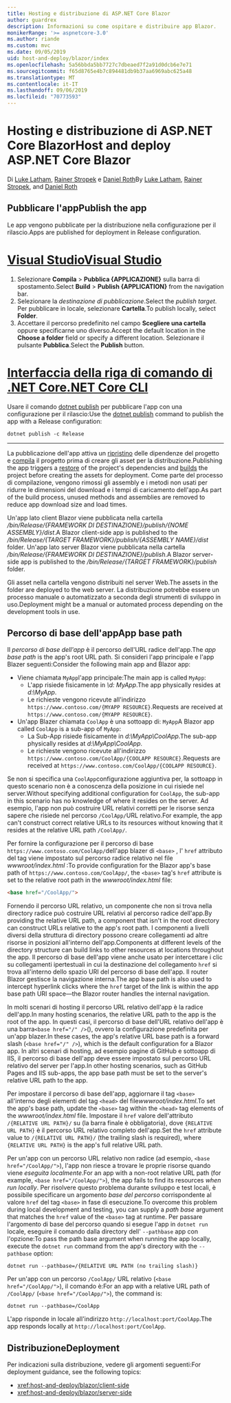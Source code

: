 ```yaml
---
title: Hosting e distribuzione di ASP.NET Core Blazor
author: guardrex
description: Informazioni su come ospitare e distribuire app Blazor.
monikerRange: '>= aspnetcore-3.0'
ms.author: riande
ms.custom: mvc
ms.date: 09/05/2019
uid: host-and-deploy/blazor/index
ms.openlocfilehash: 5a56bbda5bb7727c7dbeaed7f2a91d0dcb6e7e71
ms.sourcegitcommit: f65d8765e4b7c894481db9b37aa6969abc625a48
ms.translationtype: MT
ms.contentlocale: it-IT
ms.lasthandoff: 09/06/2019
ms.locfileid: "70773593"
---
```

# <a name="host-and-deploy-aspnet-core-blazor"></a><span data-ttu-id="2d024-103">Hosting e distribuzione di ASP.NET Core Blazor</span><span class="sxs-lookup"><span data-stu-id="2d024-103">Host and deploy ASP.NET Core Blazor</span></span>

<span data-ttu-id="2d024-104">Di [Luke Latham](https://github.com/guardrex), [Rainer Stropek](https://www.timecockpit.com) e [Daniel Roth](https://github.com/danroth27)</span><span class="sxs-lookup"><span data-stu-id="2d024-104">By [Luke Latham](https://github.com/guardrex), [Rainer Stropek](https://www.timecockpit.com), and [Daniel Roth](https://github.com/danroth27)</span></span>

## <a name="publish-the-app"></a><span data-ttu-id="2d024-105">Pubblicare l'app</span><span class="sxs-lookup"><span data-stu-id="2d024-105">Publish the app</span></span>

<span data-ttu-id="2d024-106">Le app vengono pubblicate per la distribuzione nella configurazione per il rilascio.</span><span class="sxs-lookup"><span data-stu-id="2d024-106">Apps are published for deployment in Release configuration.</span></span>

# <a name="visual-studiotabvisual-studio"></a>[<span data-ttu-id="2d024-107">Visual Studio</span><span class="sxs-lookup"><span data-stu-id="2d024-107">Visual Studio</span></span>](#tab/visual-studio)

1. <span data-ttu-id="2d024-108">Selezionare **Compila** > **Pubblica {APPLICAZIONE}** sulla barra di spostamento.</span><span class="sxs-lookup"><span data-stu-id="2d024-108">Select **Build** > **Publish {APPLICATION}** from the navigation bar.</span></span>
1. <span data-ttu-id="2d024-109">Selezionare la *destinazione di pubblicazione*.</span><span class="sxs-lookup"><span data-stu-id="2d024-109">Select the *publish target*.</span></span> <span data-ttu-id="2d024-110">Per pubblicare in locale, selezionare **Cartella**.</span><span class="sxs-lookup"><span data-stu-id="2d024-110">To publish locally, select **Folder**.</span></span>
1. <span data-ttu-id="2d024-111">Accettare il percorso predefinito nel campo **Scegliere una cartella** oppure specificarne uno diverso.</span><span class="sxs-lookup"><span data-stu-id="2d024-111">Accept the default location in the **Choose a folder** field or specify a different location.</span></span> <span data-ttu-id="2d024-112">Selezionare il pulsante **Pubblica**.</span><span class="sxs-lookup"><span data-stu-id="2d024-112">Select the **Publish** button.</span></span>

# <a name="net-core-clitabnetcore-cli"></a>[<span data-ttu-id="2d024-113">Interfaccia della riga di comando di .NET Core</span><span class="sxs-lookup"><span data-stu-id="2d024-113">.NET Core CLI</span></span>](#tab/netcore-cli)

<span data-ttu-id="2d024-114">Usare il comando [dotnet publish](/dotnet/core/tools/dotnet-publish) per pubblicare l'app con una configurazione per il rilascio:</span><span class="sxs-lookup"><span data-stu-id="2d024-114">Use the [dotnet publish](/dotnet/core/tools/dotnet-publish) command to publish the app with a Release configuration:</span></span>

```console
dotnet publish -c Release
```

---

<span data-ttu-id="2d024-115">La pubblicazione dell'app attiva un [ripristino](/dotnet/core/tools/dotnet-restore) delle dipendenze del progetto e [compila](/dotnet/core/tools/dotnet-build) il progetto prima di creare gli asset per la distribuzione.</span><span class="sxs-lookup"><span data-stu-id="2d024-115">Publishing the app triggers a [restore](/dotnet/core/tools/dotnet-restore) of the project's dependencies and [builds](/dotnet/core/tools/dotnet-build) the project before creating the assets for deployment.</span></span> <span data-ttu-id="2d024-116">Come parte del processo di compilazione, vengono rimossi gli assembly e i metodi non usati per ridurre le dimensioni del download e i tempi di caricamento dell'app.</span><span class="sxs-lookup"><span data-stu-id="2d024-116">As part of the build process, unused methods and assemblies are removed to reduce app download size and load times.</span></span>

<span data-ttu-id="2d024-117">Un'app lato client Blazor viene pubblicata nella cartella */bin/Release/{FRAMEWORK DI DESTINAZIONE}/publish/{NOME ASSEMBLY}/dist*.</span><span class="sxs-lookup"><span data-stu-id="2d024-117">A Blazor client-side app is published to the */bin/Release/{TARGET FRAMEWORK}/publish/{ASSEMBLY NAME}/dist* folder.</span></span> <span data-ttu-id="2d024-118">Un'app lato server Blazor viene pubblicata nella cartella */bin/Release/{FRAMEWORK DI DESTINAZIONE}/publish*.</span><span class="sxs-lookup"><span data-stu-id="2d024-118">A Blazor server-side app is published to the */bin/Release/{TARGET FRAMEWORK}/publish* folder.</span></span>

<span data-ttu-id="2d024-119">Gli asset nella cartella vengono distribuiti nel server Web.</span><span class="sxs-lookup"><span data-stu-id="2d024-119">The assets in the folder are deployed to the web server.</span></span> <span data-ttu-id="2d024-120">La distribuzione potrebbe essere un processo manuale o automatizzato a seconda degli strumenti di sviluppo in uso.</span><span class="sxs-lookup"><span data-stu-id="2d024-120">Deployment might be a manual or automated process depending on the development tools in use.</span></span>

## <a name="app-base-path"></a><span data-ttu-id="2d024-121">Percorso di base dell'app</span><span class="sxs-lookup"><span data-stu-id="2d024-121">App base path</span></span>

<span data-ttu-id="2d024-122">Il *percorso di base dell'app* è il percorso dell'URL radice dell'app.</span><span class="sxs-lookup"><span data-stu-id="2d024-122">The *app base path* is the app's root URL path.</span></span> <span data-ttu-id="2d024-123">Si consideri l'app principale e l'app Blazer seguenti:</span><span class="sxs-lookup"><span data-stu-id="2d024-123">Consider the following main app and Blazor app:</span></span>

* <span data-ttu-id="2d024-124">Viene chiamata `MyApp`l'app principale:</span><span class="sxs-lookup"><span data-stu-id="2d024-124">The main app is called `MyApp`:</span></span>
  * <span data-ttu-id="2d024-125">L'app risiede fisicamente in *\\d: MyApp*.</span><span class="sxs-lookup"><span data-stu-id="2d024-125">The app physically resides at *d:\\MyApp*.</span></span>
  * <span data-ttu-id="2d024-126">Le richieste vengono ricevute all'indirizzo `https://www.contoso.com/{MYAPP RESOURCE}`.</span><span class="sxs-lookup"><span data-stu-id="2d024-126">Requests are received at `https://www.contoso.com/{MYAPP RESOURCE}`.</span></span>
* <span data-ttu-id="2d024-127">Un'app Blazer chiamata `CoolApp` è una sottoapp di: `MyApp`</span><span class="sxs-lookup"><span data-stu-id="2d024-127">A Blazor app called `CoolApp` is a sub-app of `MyApp`:</span></span>
  * <span data-ttu-id="2d024-128">La Sub-App risiede fisicamente in *d:\\MyApp\\CoolApp*.</span><span class="sxs-lookup"><span data-stu-id="2d024-128">The sub-app physically resides at *d:\\MyApp\\CoolApp*.</span></span>
  * <span data-ttu-id="2d024-129">Le richieste vengono ricevute all'indirizzo `https://www.contoso.com/CoolApp/{COOLAPP RESOURCE}`.</span><span class="sxs-lookup"><span data-stu-id="2d024-129">Requests are received at `https://www.contoso.com/CoolApp/{COOLAPP RESOURCE}`.</span></span>

<span data-ttu-id="2d024-130">Se non si specifica una `CoolApp`configurazione aggiuntiva per, la sottoapp in questo scenario non è a conoscenza della posizione in cui risiede nel server.</span><span class="sxs-lookup"><span data-stu-id="2d024-130">Without specifying additional configuration for `CoolApp`, the sub-app in this scenario has no knowledge of where it resides on the server.</span></span> <span data-ttu-id="2d024-131">Ad esempio, l'app non può costruire URL relativi corretti per le risorse senza sapere che risiede nel percorso `/CoolApp/`URL relativo.</span><span class="sxs-lookup"><span data-stu-id="2d024-131">For example, the app can't construct correct relative URLs to its resources without knowing that it resides at the relative URL path `/CoolApp/`.</span></span>

<span data-ttu-id="2d024-132">Per fornire la configurazione per il percorso di base `https://www.contoso.com/CoolApp/`dell'app blazer di `<base>` , l' `href` attributo del tag viene impostato sul percorso radice relativo nel file *wwwroot/index.html* :</span><span class="sxs-lookup"><span data-stu-id="2d024-132">To provide configuration for the Blazor app's base path of `https://www.contoso.com/CoolApp/`, the `<base>` tag's `href` attribute is set to the relative root path in the *wwwroot/index.html* file:</span></span>

```html
<base href="/CoolApp/">
```

<span data-ttu-id="2d024-133">Fornendo il percorso URL relativo, un componente che non si trova nella directory radice può costruire URL relativi al percorso radice dell'app.</span><span class="sxs-lookup"><span data-stu-id="2d024-133">By providing the relative URL path, a component that isn't in the root directory can construct URLs relative to the app's root path.</span></span> <span data-ttu-id="2d024-134">I componenti a livelli diversi della struttura di directory possono creare collegamenti ad altre risorse in posizioni all'interno dell'app.</span><span class="sxs-lookup"><span data-stu-id="2d024-134">Components at different levels of the directory structure can build links to other resources at locations throughout the app.</span></span> <span data-ttu-id="2d024-135">Il percorso di base dell'app viene anche usato per intercettare i clic su collegamenti ipertestuali in cui la destinazione del collegamento `href` si trova all'interno dello spazio URI del percorso di base dell'app. Il router Blazor gestisce la navigazione interna.</span><span class="sxs-lookup"><span data-stu-id="2d024-135">The app base path is also used to intercept hyperlink clicks where the `href` target of the link is within the app base path URI space&mdash;the Blazor router handles the internal navigation.</span></span>

<span data-ttu-id="2d024-136">In molti scenari di hosting il percorso URL relativo dell'app è la radice dell'app.</span><span class="sxs-lookup"><span data-stu-id="2d024-136">In many hosting scenarios, the relative URL path to the app is the root of the app.</span></span> <span data-ttu-id="2d024-137">In questi casi, il percorso di base dell'URL relativo dell'app è una barra`<base href="/" />`(), ovvero la configurazione predefinita per un'app blazer.</span><span class="sxs-lookup"><span data-stu-id="2d024-137">In these cases, the app's relative URL base path is a forward slash (`<base href="/" />`), which is the default configuration for a Blazor app.</span></span> <span data-ttu-id="2d024-138">In altri scenari di hosting, ad esempio pagine di GitHub e sottoapp di IIS, il percorso di base dell'app deve essere impostato sul percorso URL relativo del server per l'app.</span><span class="sxs-lookup"><span data-stu-id="2d024-138">In other hosting scenarios, such as GitHub Pages and IIS sub-apps, the app base path must be set to the server's relative URL path to the app.</span></span>

<span data-ttu-id="2d024-139">Per impostare il percorso di base dell'app, aggiornare il tag `<base>` all'interno degli elementi del tag `<head>` del file*wwwroot/index.html*.</span><span class="sxs-lookup"><span data-stu-id="2d024-139">To set the app's base path, update the `<base>` tag within the `<head>` tag elements of the *wwwroot/index.html* file.</span></span> <span data-ttu-id="2d024-140">Impostare il `href` valore dell'attributo `/{RELATIVE URL PATH}/` su (la barra finale è obbligatoria), dove `{RELATIVE URL PATH}` è il percorso URL relativo completo dell'app.</span><span class="sxs-lookup"><span data-stu-id="2d024-140">Set the `href` attribute value to `/{RELATIVE URL PATH}/` (the trailing slash is required), where `{RELATIVE URL PATH}` is the app's full relative URL path.</span></span>

<span data-ttu-id="2d024-141">Per un'app con un percorso URL relativo non radice (ad esempio, `<base href="/CoolApp/">`), l'app non riesce a trovare le proprie risorse quando viene *eseguita localmente*.</span><span class="sxs-lookup"><span data-stu-id="2d024-141">For an app with a non-root relative URL path (for example, `<base href="/CoolApp/">`), the app fails to find its resources *when run locally*.</span></span> <span data-ttu-id="2d024-142">Per risolvere questo problema durante sviluppo e test locali, è possibile specificare un argomento *base del percorso* corrispondente al valore `href` del tag `<base>` in fase di esecuzione.</span><span class="sxs-lookup"><span data-stu-id="2d024-142">To overcome this problem during local development and testing, you can supply a *path base* argument that matches the `href` value of the `<base>` tag at runtime.</span></span> <span data-ttu-id="2d024-143">Per passare l'argomento di base del percorso quando si esegue l'app in `dotnet run` locale, eseguire il comando dalla directory dell' `--pathbase` app con l'opzione:</span><span class="sxs-lookup"><span data-stu-id="2d024-143">To pass the path base argument when running the app locally, execute the `dotnet run` command from the app's directory with the `--pathbase` option:</span></span>

```console
dotnet run --pathbase=/{RELATIVE URL PATH (no trailing slash)}
```

<span data-ttu-id="2d024-144">Per un'app con un percorso `/CoolApp/` URL relativo (`<base href="/CoolApp/">`), il comando è:</span><span class="sxs-lookup"><span data-stu-id="2d024-144">For an app with a relative URL path of `/CoolApp/` (`<base href="/CoolApp/">`), the command is:</span></span>

```console
dotnet run --pathbase=/CoolApp
```

<span data-ttu-id="2d024-145">L'app risponde in locale all'indirizzo `http://localhost:port/CoolApp`.</span><span class="sxs-lookup"><span data-stu-id="2d024-145">The app responds locally at `http://localhost:port/CoolApp`.</span></span>

## <a name="deployment"></a><span data-ttu-id="2d024-146">Distribuzione</span><span class="sxs-lookup"><span data-stu-id="2d024-146">Deployment</span></span>

<span data-ttu-id="2d024-147">Per indicazioni sulla distribuzione, vedere gli argomenti seguenti:</span><span class="sxs-lookup"><span data-stu-id="2d024-147">For deployment guidance, see the following topics:</span></span>

* <xref:host-and-deploy/blazor/client-side>
* <xref:host-and-deploy/blazor/server-side>
